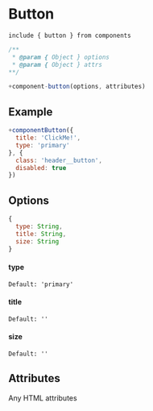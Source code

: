 # Button

```
include { button } from components
```

```js
/**
 * @param { Object } options
 * @param { Object } attrs
**/

+component-button(options, attributes)
```

## Example

```js
+componentButton({
  title: 'ClickMe!',
  type: 'primary'
}, {
  class: 'header__button',
  disabled: true
})
```

## Options

```js
{
  type: String,
  title: String,
  size: String
}
```

#### type

```
Default: 'primary'
```

#### title

```
Default: ''
```

#### size

```
Default: ''
```

## Attributes
Any HTML attributes
